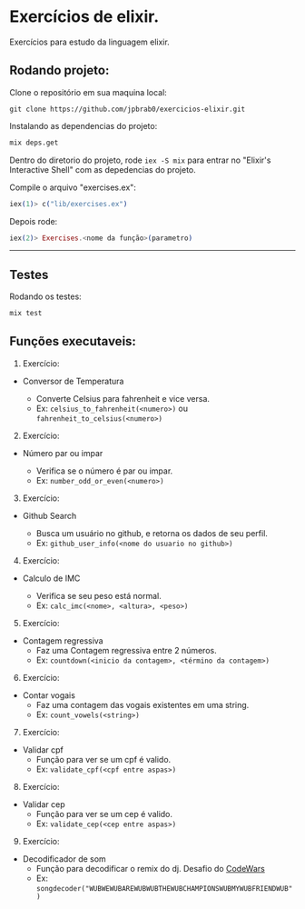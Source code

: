 # Exercícios de elixir.

Exercícios para estudo da linguagem elixir.

## Rodando projeto:

Clone o repositório em sua maquina local:

```git
git clone https://github.com/jpbrab0/exercicios-elixir.git
```

Instalando as dependencias do projeto:
```bash
mix deps.get
```

Dentro do diretorio do projeto, rode `iex -S mix` para entrar no "Elixir's Interactive Shell" com as depedencias do projeto.

Compile o arquivo "exercises.ex":
```elixir
iex(1)> c("lib/exercises.ex")
```

Depois rode:

```elixir
iex(2)> Exercises.<nome da função>(parametro)
```
---

## Testes

Rodando os testes:

```bash
mix test
```

## Funções executaveis:

1. Exercício: 

* Conversor de Temperatura
  
  - Converte Celsius para fahrenheit e vice versa.
  - Ex: `celsius_to_fahrenheit(<numero>)` ou `fahrenheit_to_celsius(<numero>)`
2. Exercício:

* Número par ou impar

  - Verifica se o número é par ou impar.
  - Ex: `number_odd_or_even(<numero>)`

3. Exercício:

* Github Search

  - Busca um usuário no github, e retorna os dados de seu perfil.
  - Ex: `github_user_info(<nome do usuario no github>)`

4. Exercício:

* Calculo de IMC

  - Verifica se seu peso está normal.
  - Ex: `calc_imc(<nome>, <altura>, <peso>)`

5. Exercício:

* Contagem regressiva
  - Faz uma Contagem regressiva entre 2 números.
  - Ex: `countdown(<inicio da contagem>, <término da contagem>)`

6. Exercício:

* Contar vogais
  - Faz uma contagem das vogais existentes em uma string.
  - Ex: `count_vowels(<string>)`

7. Exercício:

* Validar cpf
  - Função para ver se um cpf é valido.
  - Ex: `validate_cpf(<cpf entre aspas>)`

8. Exercício:

* Validar cep
  - Função para ver se um cep é valido.
  - Ex: `validate_cep(<cep entre aspas>)`

9. Exercício:

* Decodificador de som
  - Função para decodificar o remix do dj. Desafio do [CodeWars](https://www.codewars.com/kata/551dc350bf4e526099000ae5)
  - Ex: `songdecoder("WUBWEWUBAREWUBWUBTHEWUBCHAMPIONSWUBMYWUBFRIENDWUB")`
